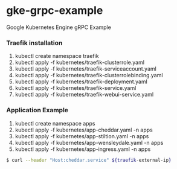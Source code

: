 # gke-grpc-example
Google Kubernetes Engine gRPC Example

### Traefik installation

1. kubectl create namespace traefik
2. kubectl apply -f kubernetes/traefik-clusterrole.yaml
3. kubectl apply -f kubernetes/traefik-serviceaccount.yaml
4. kubectl apply -f kubernetes/traefik-clusterrolebinding.yaml
5. kubectl apply -f kubernetes/traefik-deployment.yaml
6. kubectl apply -f kubernetes/traefik-service.yaml
7. kubectl apply -f kubernetes/traefik-webui-service.yaml

### Application Example

1. kubectl create namespace apps
2. kubectl apply -f kubernetes/app-cheddar.yaml -n apps
3. kubectl apply -f kubernetes/app-stiltion.yaml -n apps
4. kubectl apply -f kubernetes/app-wensleydale.yaml -n apps
5. kubectl apply -f kubernetes/app-ingress.yaml -n apps

```bash
$ curl --header "Host:cheddar.service" ${traefik-external-ip}
```
